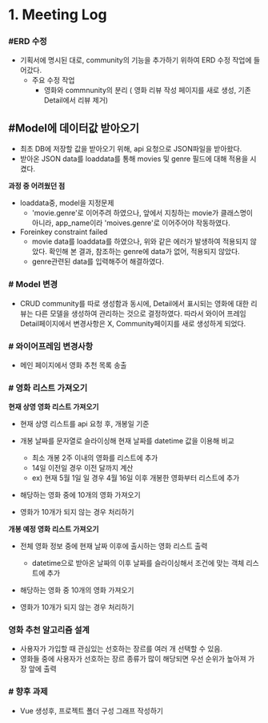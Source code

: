 # 1. Meeting Log

### #ERD 수정

* 기획서에 명시된 대로, community의 기능을 추가하기 위하여 ERD 수정 작업에 들어갔다.
  * 주요 수정 작업
    * 영화와 commnunity의 분리 ( 영화 리뷰 작성 페이지를 새로 생성, 기존 Detail에서 리뷰 제거)




## #Model에 데이터값 받아오기

* 최초 DB에 저장할 값을 받아오기 위해, api 요청으로 JSON파일을 받아왔다.
* 받아온 JSON data를 loaddata를 통해 movies 및 genre 필드에 대해 적용을 시켰다.



**과정 중 어려웠던 점**

* loaddata중, model을 지정문제
  * 'movie.genre'로 이어주려 하였으나, 앞에서 지칭하는 movie가 클래스명이 아니라, app_name이라 'moives.genre'로 이어주어야 작동하였다.
* Foreinkey constraint failed
  * movie data를 loaddata를 하였으나, 위와 같은 에러가 발생하여 적용되지 않았다. 확인해 본 결과, 참조하는 genre에 data가 없어, 적용되지 않았다.
  * genre관련된 data를 입력해주어 해결하였다.



### # Model 변경

* CRUD community를 따로 생성함과 동시에, Detail에서 표시되는 영화에 대한 리뷰는 다른 모델을 생성하여 관리하는 것으로 결정하였다. 따라서 와이어 프레임 Detail페이지에서 변경사항은 X, Community페이지를 새로 생성하게 되었다. 



### # 와이어프레임 변경사항

* 메인 페이지에서 영화 추천 목록 송출



### # 영화 리스트 가져오기

**현재 상영 영화 리스트 가져오기**

* 현재 상영 리스트를 api 요청 후, 개봉일 기준
* 개봉 날짜를 문자열로 슬라이싱해 현재 날짜를 datetime 값을 이용해 비교
  * 최소 개봉 2주 이내의 영화를 리스트에 추가
  * 14일 이전일 경우 이전 달까지 계산
  * ex) 현재 5월 1일 일 경우 4월 16일 이후 개봉한 영화부터 리스트에 추가

* 해당하는 영화 중에 10개의 영화 가져오기

- 영화가 10개가 되지 않는 경우 처리하기

**개봉 예정 영화 리스트 가져오기**

* 전체 영화 정보 중에 현재 날짜 이후에 출시하는 영화 리스트 출력
  * datetime으로 받아온 날짜의 이후 날짜를 슬라이싱해서 조건에 맞는 객체 리스트에 추가

* 해당하는 영화 중 10개의 영화 가져오기
* 영화가 10개가 되지 않는 경우 처리하기



### 영화 추천 알고리즘 설계

* 사용자가 가입할 때 관심있는 선호하는 장르를 여러 개 선택할 수 있음.
* 영화들 중에 사용자가 선호하는 장르 종류가 많이 해당되면 우선 순위가 높아져 가장 앞에 출력

### # 향후 과제

* Vue 생성후, 프로젝트 폴더 구성 그래프 작성하기

